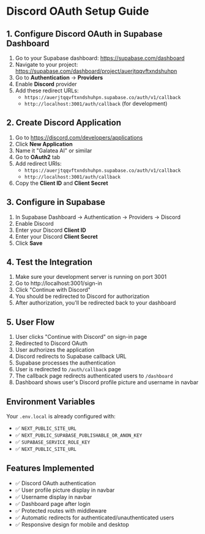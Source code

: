 # Discord OAuth Setup Guide

## 1. Configure Discord OAuth in Supabase Dashboard

1. Go to your Supabase dashboard: https://supabase.com/dashboard
2. Navigate to your project: https://supabase.com/dashboard/project/auerjtqqvftxndshuhpn
3. Go to **Authentication** → **Providers**
4. Enable **Discord** provider
5. Add these redirect URLs:
   - `https://auerjtqqvftxndshuhpn.supabase.co/auth/v1/callback`
   - `http://localhost:3001/auth/callback` (for development)

## 2. Create Discord Application

1. Go to https://discord.com/developers/applications
2. Click **New Application**
3. Name it "Galatea AI" or similar
4. Go to **OAuth2** tab
5. Add redirect URIs:
   - `https://auerjtqqvftxndshuhpn.supabase.co/auth/v1/callback`
   - `http://localhost:3001/auth/callback`
6. Copy the **Client ID** and **Client Secret**

## 3. Configure in Supabase

1. In Supabase Dashboard → Authentication → Providers → Discord
2. Enable Discord
3. Enter your Discord **Client ID**
4. Enter your Discord **Client Secret**
5. Click **Save**

## 4. Test the Integration

1. Make sure your development server is running on port 3001
2. Go to http://localhost:3001/sign-in
3. Click "Continue with Discord"
4. You should be redirected to Discord for authorization
5. After authorization, you'll be redirected back to your dashboard

## 5. User Flow

1. User clicks "Continue with Discord" on sign-in page
2. Redirected to Discord OAuth
3. User authorizes the application
4. Discord redirects to Supabase callback URL
5. Supabase processes the authentication
6. User is redirected to `/auth/callback` page
7. The callback page redirects authenticated users to `/dashboard`
8. Dashboard shows user's Discord profile picture and username in navbar

## Environment Variables

Your `.env.local` is already configured with:
- ✅ `NEXT_PUBLIC_SITE_URL`
- ✅ `NEXT_PUBLIC_SUPABASE_PUBLISHABLE_OR_ANON_KEY`
- ✅ `SUPABASE_SERVICE_ROLE_KEY`
- ✅ `NEXT_PUBLIC_SITE_URL`

## Features Implemented

- ✅ Discord OAuth authentication
- ✅ User profile picture display in navbar
- ✅ Username display in navbar
- ✅ Dashboard page after login
- ✅ Protected routes with middleware
- ✅ Automatic redirects for authenticated/unauthenticated users
- ✅ Responsive design for mobile and desktop
